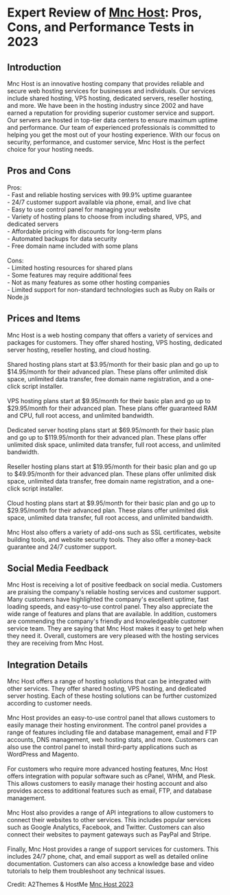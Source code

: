 <h1>Expert Review of <a href="https://a2themes.com/mnc-host-reviews">Mnc Host</a>: Pros, Cons, and Performance Tests in 2023</h1>
<h2>Introduction</h2>
Mnc Host is an innovative hosting company that provides reliable and secure web hosting services for businesses and individuals. Our services include shared hosting, VPS hosting, dedicated servers, reseller hosting, and more. We have been in the hosting industry since 2002 and have earned a reputation for providing superior customer service and support. Our servers are hosted in top-tier data centers to ensure maximum uptime and performance. Our team of experienced professionals is committed to helping you get the most out of your hosting experience. With our focus on security, performance, and customer service, Mnc Host is the perfect choice for your hosting needs.
<h2>Pros and Cons</h2>
Pros: <br>- Fast and reliable hosting services with 99.9% uptime guarantee<br>- 24/7 customer support available via phone, email, and live chat<br>- Easy to use control panel for managing your website<br>- Variety of hosting plans to choose from including shared, VPS, and dedicated servers<br>- Affordable pricing with discounts for long-term plans<br>- Automated backups for data security<br>- Free domain name included with some plans<br><br>Cons: <br>- Limited hosting resources for shared plans<br>- Some features may require additional fees<br>- Not as many features as some other hosting companies<br>- Limited support for non-standard technologies such as Ruby on Rails or Node.js
<h2>Prices and Items</h2>
Mnc Host is a web hosting company that offers a variety of services and packages for customers. They offer shared hosting, VPS hosting, dedicated server hosting, reseller hosting, and cloud hosting. <br><br>Shared hosting plans start at $3.95/month for their basic plan and go up to $14.95/month for their advanced plan. These plans offer unlimited disk space, unlimited data transfer, free domain name registration, and a one-click script installer.<br><br>VPS hosting plans start at $9.95/month for their basic plan and go up to $29.95/month for their advanced plan. These plans offer guaranteed RAM and CPU, full root access, and unlimited bandwidth.<br><br>Dedicated server hosting plans start at $69.95/month for their basic plan and go up to $119.95/month for their advanced plan. These plans offer unlimited disk space, unlimited data transfer, full root access, and unlimited bandwidth.<br><br>Reseller hosting plans start at $19.95/month for their basic plan and go up to $49.95/month for their advanced plan. These plans offer unlimited disk space, unlimited data transfer, free domain name registration, and a one-click script installer.<br><br>Cloud hosting plans start at $9.95/month for their basic plan and go up to $29.95/month for their advanced plan. These plans offer unlimited disk space, unlimited data transfer, full root access, and unlimited bandwidth.<br><br>Mnc Host also offers a variety of add-ons such as SSL certificates, website building tools, and website security tools. They also offer a money-back guarantee and 24/7 customer support.
<h2>Social Media Feedback</h2>
Mnc Host is receiving a lot of positive feedback on social media. Customers are praising the company's reliable hosting services and customer support. Many customers have highlighted the company's excellent uptime, fast loading speeds, and easy-to-use control panel. They also appreciate the wide range of features and plans that are available. In addition, customers are commending the company's friendly and knowledgeable customer service team. They are saying that Mnc Host makes it easy to get help when they need it. Overall, customers are very pleased with the hosting services they are receiving from Mnc Host.
<h2>Integration Details</h2>
Mnc Host offers a range of hosting solutions that can be integrated with other services. They offer shared hosting, VPS hosting, and dedicated server hosting. Each of these hosting solutions can be further customized according to customer needs.<br><br>Mnc Host provides an easy-to-use control panel that allows customers to easily manage their hosting environment. The control panel provides a range of features including file and database management, email and FTP accounts, DNS management, web hosting stats, and more. Customers can also use the control panel to install third-party applications such as WordPress and Magento.<br><br>For customers who require more advanced hosting features, Mnc Host offers integration with popular software such as cPanel, WHM, and Plesk. This allows customers to easily manage their hosting account and also provides access to additional features such as email, FTP, and database management.<br><br>Mnc Host also provides a range of API integrations to allow customers to connect their websites to other services. This includes popular services such as Google Analytics, Facebook, and Twitter. Customers can also connect their websites to payment gateways such as PayPal and Stripe.<br><br>Finally, Mnc Host provides a range of support services for customers. This includes 24/7 phone, chat, and email support as well as detailed online documentation. Customers can also access a knowledge base and video tutorials to help them troubleshoot any technical issues.
<p>Credit: A2Themes & HostMe <a href="https://a2themes.com/mnc-host-reviews">Mnc Host 2023</a></p>